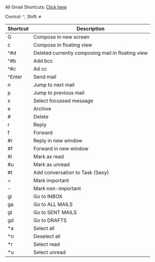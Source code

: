All Gmail Shortcuts: [Click here](https://support.google.com/mail/answer/6594)

Control: `^`, Shift: `#`

| Shortcut    | Description |
| ----------- | ----------- |
|G   | Compose in new screen
|c   | Compose in floating view
|^#d | Deleted currently composing mail in floating view
|^#b | Add bcc
|^#c | Ad cc
|^Enter| Send mail
|n  | Jump to next mail
|p  | Jump to previous mail
|x  | Select focussed message
|e  | Archive
|#  | Delete
|r  | Reply
|f  | Forward
|#r | Reply in new window
|#f | Forward in new window
|#i | Mark as read
|#u | Mark as unread
|#t | Add conversation to Task (Sexy)
|=  | Mark important
|-  | Mark non-important
|gi | Go to INBOX
|ga | Go to ALL MAILS
|gt | Go to SENT MAILS
|gd | Go to DRAFTS
|\*a | Select all
|\*n | Deselect all
|\*r | Select read
|\*u | Select unread|
